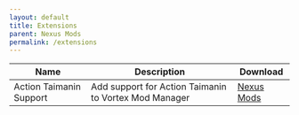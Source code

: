 ```yaml
---
layout: default
title: Extensions
parent: Nexus Mods
permalink: /extensions
---
```


| Name | Description | Download |
| --- | --- | --- |
| Action Taimanin Support | Add support for Action Taimanin to Vortex Mod Manager | [Nexus Mods][546] |

[546]: https://www.nexusmods.com/site/mods/546
